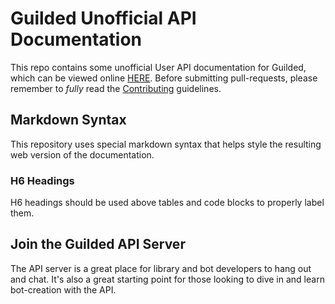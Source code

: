 # Guilded Unofficial API Documentation

This repo contains some unofficial User API documentation for Guilded, which can be viewed online [HERE](https://guildedapi.com). Before submitting pull-requests, please remember to _fully_ read the [Contributing](CONTRIBUTING.md) guidelines.

## Markdown Syntax

This repository uses special markdown syntax that helps style the resulting web version of the documentation.

### H6 Headings

H6 headings should be used above tables and code blocks to properly label them.

## Join the Guilded API Server

The API server is a great place for library and bot developers to hang out and chat. It's also a great starting point for those looking to dive in and learn bot-creation with the API.
